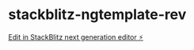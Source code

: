 # stackblitz-ngtemplate-rev

[Edit in StackBlitz next generation editor ⚡️](https://stackblitz.com/~/github.com/tariq-abdulghani/stackblitz-ngtemplate-rev)